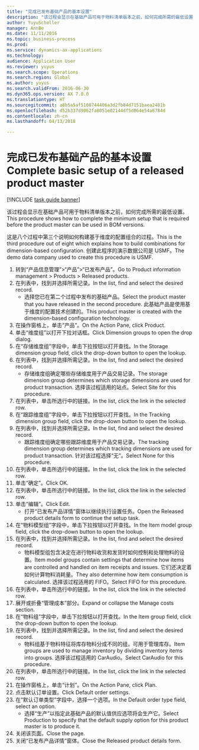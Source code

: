 ```yaml
--- 
title: "完成已发布基础产品的基本设置"
description: "该过程会显示在基础产品可用于物料清单版本之前，如何完成所需的最低设置。"
author: YuyuScheller
manager: AnnBe
ms.date: 11/11/2016
ms.topic: business-process
ms.prod: 
ms.service: dynamics-ax-applications
ms.technology: 
audience: Application User
ms.reviewer: yuyus
ms.search.scope: Operations
ms.search.region: Global
ms.author: yuyus
ms.search.validFrom: 2016-06-30
ms.dyn365.ops.version: AX 7.0.0
ms.translationtype: HT
ms.sourcegitcommit: a8b5a5af5108744406a3d2fb84d7151baea2481b
ms.openlocfilehash: d52b337d9062fa8051e02144df5d064e54a6784d
ms.contentlocale: zh-cn
ms.lasthandoff: 04/13/2018

---
```

# <a name="complete-basic-setup-of-a-released-product-master"></a><span data-ttu-id="0fd05-103">完成已发布基础产品的基本设置</span><span class="sxs-lookup"><span data-stu-id="0fd05-103">Complete basic setup of a released product master</span></span>

[!INCLUDE [task guide banner](../../includes/task-guide-banner.md)]

<span data-ttu-id="0fd05-104">该过程会显示在基础产品可用于物料清单版本之前，如何完成所需的最低设置。</span><span class="sxs-lookup"><span data-stu-id="0fd05-104">This procedure shows how to complete the minimum setup that is required before the product master can be used in BOM versions.</span></span>

<span data-ttu-id="0fd05-105">这是八个过程中第三个说明如何构建基于维度的配置组合的过程。</span><span class="sxs-lookup"><span data-stu-id="0fd05-105">This is the third procedure out of eight which explains how to build combinations for dimension-based configuration.</span></span> <span data-ttu-id="0fd05-106">创建此程序的演示数据公司是 USMF。</span><span class="sxs-lookup"><span data-stu-id="0fd05-106">The demo data company used to create this procedure is USMF.</span></span>

1. <span data-ttu-id="0fd05-107">转到“产品信息管理”>“产品”>“已发布产品”。</span><span class="sxs-lookup"><span data-stu-id="0fd05-107">Go to Product information management > Products > Released products.</span></span>
2. <span data-ttu-id="0fd05-108">在列表中，找到并选择所需记录。</span><span class="sxs-lookup"><span data-stu-id="0fd05-108">In the list, find and select the desired record.</span></span>
    * <span data-ttu-id="0fd05-109">选择您已在第二个过程中发布的基础产品。</span><span class="sxs-lookup"><span data-stu-id="0fd05-109">Select the product master that you have released in the second procedure.</span></span> <span data-ttu-id="0fd05-110">此基础产品是使用基于维度的配置技术创建的。</span><span class="sxs-lookup"><span data-stu-id="0fd05-110">This product master is created with the dimension-based configuration technology.</span></span>  
3. <span data-ttu-id="0fd05-111">在操作窗格上，单击“产品”。</span><span class="sxs-lookup"><span data-stu-id="0fd05-111">On the Action Pane, click Product.</span></span>
4. <span data-ttu-id="0fd05-112">单击“维度组”以打开下拉对话框。</span><span class="sxs-lookup"><span data-stu-id="0fd05-112">Click Dimension groups to open the drop dialog.</span></span>
5. <span data-ttu-id="0fd05-113">在“存储维度组”字段中，单击下拉按钮以打开查找。</span><span class="sxs-lookup"><span data-stu-id="0fd05-113">In the Storage dimension group field, click the drop-down button to open the lookup.</span></span>
6. <span data-ttu-id="0fd05-114">在列表中，找到并选择所需记录。</span><span class="sxs-lookup"><span data-stu-id="0fd05-114">In the list, find and select the desired record.</span></span>
    * <span data-ttu-id="0fd05-115">存储维度组确定哪些存储维度用于产品交易记录。</span><span class="sxs-lookup"><span data-stu-id="0fd05-115">The storage dimension group determines which storage dimensions are used for product transaction.</span></span> <span data-ttu-id="0fd05-116">选择该过程适用的站点。</span><span class="sxs-lookup"><span data-stu-id="0fd05-116">Select Site for this procedure.</span></span>  
7. <span data-ttu-id="0fd05-117">在列表中，单击所选行中的链接。</span><span class="sxs-lookup"><span data-stu-id="0fd05-117">In the list, click the link in the selected row.</span></span>
8. <span data-ttu-id="0fd05-118">在“跟踪维度组”字段中，单击下拉按钮以打开查找。</span><span class="sxs-lookup"><span data-stu-id="0fd05-118">In the Tracking dimension group field, click the drop-down button to open the lookup.</span></span>
9. <span data-ttu-id="0fd05-119">在列表中，找到并选择所需记录。</span><span class="sxs-lookup"><span data-stu-id="0fd05-119">In the list, find and select the desired record.</span></span>
    * <span data-ttu-id="0fd05-120">跟踪维度组确定哪些跟踪维度用于产品交易记录。</span><span class="sxs-lookup"><span data-stu-id="0fd05-120">The tracking dimension group determines which tracking dimensions are used for product transaction.</span></span> <span data-ttu-id="0fd05-121">针对该过程选择“无”。</span><span class="sxs-lookup"><span data-stu-id="0fd05-121">Select None for this procedure.</span></span>  
10. <span data-ttu-id="0fd05-122">在列表中，单击所选行中的链接。</span><span class="sxs-lookup"><span data-stu-id="0fd05-122">In the list, click the link in the selected row.</span></span>
11. <span data-ttu-id="0fd05-123">单击“确定”。</span><span class="sxs-lookup"><span data-stu-id="0fd05-123">Click OK.</span></span>
12. <span data-ttu-id="0fd05-124">在列表中，单击所选行中的链接。</span><span class="sxs-lookup"><span data-stu-id="0fd05-124">In the list, click the link in the selected row.</span></span>
13. <span data-ttu-id="0fd05-125">单击“编辑”。</span><span class="sxs-lookup"><span data-stu-id="0fd05-125">Click Edit.</span></span>
    * <span data-ttu-id="0fd05-126">打开“已发布产品详情”窗体以继续执行设置任务。</span><span class="sxs-lookup"><span data-stu-id="0fd05-126">Open the Released product details form to continue the setup task.</span></span>  
14. <span data-ttu-id="0fd05-127">在“物料模型组”字段中，单击下拉按钮以打开查找。</span><span class="sxs-lookup"><span data-stu-id="0fd05-127">In the Item model group field, click the drop-down button to open the lookup.</span></span>
15. <span data-ttu-id="0fd05-128">在列表中，找到并选择所需记录。</span><span class="sxs-lookup"><span data-stu-id="0fd05-128">In the list, find and select the desired record.</span></span>
    * <span data-ttu-id="0fd05-129">物料模型组包含决定在进行物料收货和发货时如何控制和处理物料的设置。</span><span class="sxs-lookup"><span data-stu-id="0fd05-129">Item model groups contain settings that determine how items are controlled and handled on item receipts and issues.</span></span> <span data-ttu-id="0fd05-130">它们还决定着如何计算物料消耗量。</span><span class="sxs-lookup"><span data-stu-id="0fd05-130">They also determine how item consumption is calculated.</span></span> <span data-ttu-id="0fd05-131">选择该过程适用的 FIFO。</span><span class="sxs-lookup"><span data-stu-id="0fd05-131">Select   FIFO for this procedure.</span></span>  
16. <span data-ttu-id="0fd05-132">在列表中，单击所选行中的链接。</span><span class="sxs-lookup"><span data-stu-id="0fd05-132">In the list, click the link in the selected row.</span></span>
17. <span data-ttu-id="0fd05-133">展开或折叠“管理成本”部分。</span><span class="sxs-lookup"><span data-stu-id="0fd05-133">Expand or collapse the Manage costs section.</span></span>
18. <span data-ttu-id="0fd05-134">在“物料组”字段中，单击下拉按钮以打开查找。</span><span class="sxs-lookup"><span data-stu-id="0fd05-134">In the Item group field, click the drop-down button to open the lookup.</span></span>
19. <span data-ttu-id="0fd05-135">在列表中，找到并选择所需记录。</span><span class="sxs-lookup"><span data-stu-id="0fd05-135">In the list, find and select the desired record.</span></span>
    * <span data-ttu-id="0fd05-136">物料组基于物料特征将库存物料分成不同的组，可用于管理库存。</span><span class="sxs-lookup"><span data-stu-id="0fd05-136">Item groups are used to manage inventory by dividing inventory items into groups.</span></span> <span data-ttu-id="0fd05-137">选择该过程适用的 CarAudio。</span><span class="sxs-lookup"><span data-stu-id="0fd05-137">Select   CarAudio for this procedure.</span></span>  
20. <span data-ttu-id="0fd05-138">在列表中，单击所选行中的链接。</span><span class="sxs-lookup"><span data-stu-id="0fd05-138">In the list, click the link in the selected row.</span></span>
21. <span data-ttu-id="0fd05-139">在操作窗格上，单击“计划”。</span><span class="sxs-lookup"><span data-stu-id="0fd05-139">On the Action Pane, click Plan.</span></span>
22. <span data-ttu-id="0fd05-140">点击默认订单设置。</span><span class="sxs-lookup"><span data-stu-id="0fd05-140">Click Default order settings.</span></span>
23. <span data-ttu-id="0fd05-141">在“默认订单类型”字段中，选择一个选项。</span><span class="sxs-lookup"><span data-stu-id="0fd05-141">In the Default order type field, select an option.</span></span>
    * <span data-ttu-id="0fd05-142">选择“生产”以指定此基础产品的默认值供应选项将会生产它。</span><span class="sxs-lookup"><span data-stu-id="0fd05-142">Select Production to specify that the default supply option for this product master is to produce it.</span></span>  
24. <span data-ttu-id="0fd05-143">关闭该页面。</span><span class="sxs-lookup"><span data-stu-id="0fd05-143">Close the page.</span></span>
25. <span data-ttu-id="0fd05-144">关闭“已发布产品详情”窗体。</span><span class="sxs-lookup"><span data-stu-id="0fd05-144">Close the Released product details form.</span></span>



